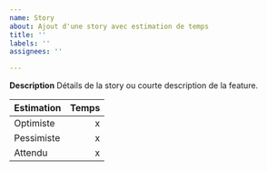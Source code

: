 ```yaml
---
name: Story
about: Ajout d'une story avec estimation de temps
title: ''
labels: ''
assignees: ''

---
```


**Description**
Détails de la story ou courte description de la feature.

| Estimation  | Temps |
| :------------ | ------: |
| Optimiste   | x         |
| Pessimiste  | x         |
| Attendu      | x         |
